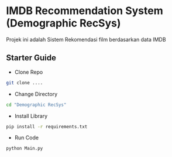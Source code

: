 # IMDB Recommendation System (Demographic RecSys)

Projek ini adalah Sistem Rekomendasi film berdasarkan data IMDB

## Starter Guide

- Clone Repo

```bash
git clone ....
```

- Change Directory

```bash
cd "Demographic RecSys"
```

- Install Library

```bash
pip install -r requirements.txt
```

- Run Code

```bash
python Main.py
```
